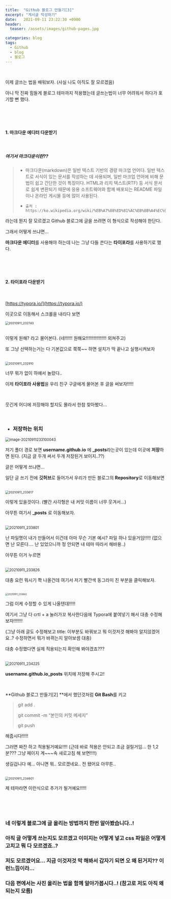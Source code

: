 ```yaml
---
title:  "Github 블로그 만들기[3]"
excerpt: "게시글 작성하기"
date:   2021-09-11 23:22:30 +0900
header:
  teaser: /assets/images/github-pages.jpg

categories: blog
tags:
  - Github
  - blog
  - 블로그
---
```


<br/>

이제 글쓰는 법을 배워보자. (사실 나도 아직도 잘 모르겠음)

아니 막 진짜 힘들게 블로그 테마까지 적용했는데 글쓰는법이 너무 어려워서 하다가 포기할 뻔 했다. 

<br/>

<br/>

<br/>

#### 1. 마크다운 에디터 다운받기

<br/>

#####   여기서 마크다운이란??

>  - 마크다운(markdown)은 일반 텍스트 기반의 경량 마크업 언어다. 일반 텍스트로 서식이 있는 문서를 작성하는 데 사용되며, 일반 마크업 언어에 비해 문법이 쉽고 간단한 것이 특징이다.
>    HTML과 리치 텍스트(RTF) 등 서식 문서로 쉽게 변환되기 때문에 응용 소프트웨어와 함께 배포되는 README 파일이나 온라인 게시물 등에 많이 사용된다.
>
>  - ```null
>    출처 : https://ko.wikipedia.org/wiki/%EB%A7%88%ED%81%AC%EB%8B%A4%EC%9A%B4
>    ```

라는데 뭔지 잘 모르겠고 Github 블로그에 글을 쓰려면 이 형식으로 작성해야 한단다.

그래서 어떻게 쓰냐면...

**마크다운 에디터**를 사용해야 하는데 나는 그냥 다들 쓴다는 **타이포라**를 사용하기로 했다.

<br/>

<br/>

<br/>

#### 2. 타이포라 다운받기

<br/>

[https://typora.io/](https://typora.io/)

이곳으로 이동해서 스크롤을 내리다 보면

<img src="https://raw.githubusercontent.com/ShinDongHun1/image_repo/main/img/20210911_232743.png" alt="20210911_232743" style="zoom:67%;" />





<br/>이렇게 원해? 라고 물어본다. (네!!!!!! 원해요!!!!!!!!!!!!!!!! 외쳐주고)

또 그냥 선택하는거는 다 기본값으로 쭉쭉~~ 하면 설치가 딱 끝나고 실행시켜보자

<br/>



<img src="https://raw.githubusercontent.com/ShinDongHun1/image_repo/main/img/20210911_232910.png" alt="20210911_232910" style="zoom:67%;" />



너무 뭐가 없이 하얘서 놀랐다..

이제 **타이포라 사용법**을 우리 친구 구글에게 물어본 후 글을 써보자!!!!!

<br/>

웃긴게 어디에 저장해야 할지도 몰라서 한참 찾아봤다...

<br/>

- ### **저장하는 위치**





<img src="https://raw.githubusercontent.com/ShinDongHun1/image_repo/main/img/image-20210911233100043.png" alt="image-20210911233100043" style="zoom: 80%;" />



저기 폴더 경로 보면 **username.github.io** 에 **_posts**라는곳이 있는데 이곳에 **저장**하면 된다. (지금 글 두개 써서 두개 저장된거 보이지..??)

글은 어떻게 쓰냐면... 

일단 글 쓰기 전에 **깃허브**로 들어가서 우리가 만든 블로그의 **Repository**로 이동해보면

<br/>



<img src="https://raw.githubusercontent.com/ShinDongHun1/image_repo/main/img/20210911_233617.png" alt="20210911_233617" style="zoom:67%;" />

이렇게 있을것이다.  (빨간 사각형은 내 커밋 이름이 너무 웃겨서...)

아무튼 여기서 **_posts** 로 이동해보자.

<br/>



<img src="https://raw.githubusercontent.com/ShinDongHun1/image_repo/main/img/20210911_233801.png" alt="20210911_233801" style="zoom:80%;" />





난 파일명이 내가 만들어서 이건데 아마 무슨 기본 예시? 파일 하나 있을거임!!!!! (없으면 난 모른다.... 난 있었으니까 정 안되면 내 테마 따라서 해바용..)

아무튼 이거 누르면 

<br/>

<img src="https://raw.githubusercontent.com/ShinDongHun1/image_repo/main/img/20210911_233826.png" alt="20210911_233826" style="zoom:80%;" />



대충 요런 뭐시기 쫙 나올건데 여기서 저기 빨간색 동그라미 친 부분을 클릭해보자.

<br/>



<img src="https://raw.githubusercontent.com/ShinDongHun1/image_repo/main/img/20210911_233842.png" alt="20210911_233842" style="zoom:50%;" />



그럼 이케 수정할 수 있게 나올텐데!!!!! 

여기서 그냥 다 crtl + a 눌러가꼬 복사한다음에 Typora에 붙여넣기 해서 대충 수정해보자!!!!!!!

(그냥 아래 글도 수정해보고 title: 이부분도 바꿔보고 뭐 이것저것 해봐야 알지않겠어요..? 수정하면서 뭐가 바뀌는지 알아보셈 대충)

대충 수정했다면 실제 적용되는지 확인해 봐야겠죠???

<br/>



<img src="https://raw.githubusercontent.com/ShinDongHun1/image_repo/main/img/20210911_234225.png" alt="20210911_234225" style="zoom: 80%;" />



**username.github.io\_posts** 위치에 저장해 주시고!

<br/>

**Github 블로그 만들기[2] **에서 했던것처럼 **Git Bash**를 키고



> git add .
>
> git commit -m “본인의 커밋 메세지”
>
> git push



해줍시다!!!!! 

그러면 짜잔 하고 적용될거예요!!!! (근데 바로 적용은 안되고 조금 걸릴거임... 한 1,2분??? 그냥 페이지 계~~~속 새로고침 해 보면!!!!)

생길겁니다 예... 아니면 뭐.. 모르겠네요.. 전 됐어요 아무튼..

<br/>



<img src="https://raw.githubusercontent.com/ShinDongHun1/image_repo/main/img/20210911_234601.png" alt="20210911_234601" style="zoom: 67%;" />



제 테마라면 이런식으로 추가가 될거예요!!!!!



<br/>

<br/>

<br/>

### 네 이렇게 블로그에 글 올리는 방법까지 한번 알아봤습니다..! 

### 아직 글 어떻게 쓰는지도 모르겠고 이미지는 어떻게 넣고 css 파일은 어떻게 고치고 뭐 다 모르겠죠..?

### 저도 모르겠어요... 지금 이것저것 막 해봐서 갑자기 되면 오 왜 된거지?? 이런느낌이라... 

### 다음 편에서는 사진 올리는 법을 함께 알아가봅시다..! (참고로 저도 아직 왜 되는지 모름)